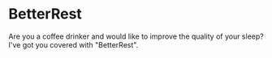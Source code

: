 # BetterRest

Are you a coffee drinker and would like to improve the quality of your sleep? I've got you covered with "BetterRest".
